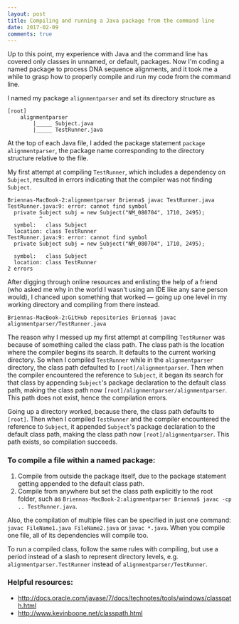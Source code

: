 ```yaml
---
layout: post
title: Compiling and running a Java package from the command line
date: 2017-02-09
comments: true
---
```


Up to this point, my experience with Java and the command line has covered only classes in unnamed, or default, packages. Now I'm coding a named package to process DNA sequence alignments, and it took me a while to grasp how to properly compile and run my code from the command line. 

I named my package `alignmentparser` and set its directory structure as

    [root]
        alignmentparser
            |_____ Subject.java
            |_____ TestRunner.java

At the top of each Java file, I added the package statement `package alignmentparser`, the package name corresponding to the directory structure relative to the file. 

My first attempt at compiling `TestRunner`, which includes a dependency on `Subject`, resulted in errors indicating that the compiler was not finding `Subject`.

    Briennas-MacBook-2:alignmentparser Brienna$ javac TestRunner.java
    TestRunner.java:9: error: cannot find symbol
      private Subject subj = new Subject("NM_080704", 1710, 2495);
              ^
      symbol:   class Subject
      location: class TestRunner
    TestRunner.java:9: error: cannot find symbol
      private Subject subj = new Subject("NM_080704", 1710, 2495);
                                 ^
      symbol:   class Subject
      location: class TestRunner
    2 errors

After digging through online resources and enlisting the help of a friend (who asked me why in the world I wasn't using an IDE like any sane person would), I chanced upon something that worked — going up one level in my working directory and compiling from there instead. 

    Briennas-MacBook-2:GitHub repositories Brienna$ javac alignmentparser/TestRunner.java

The reason why I messed up my first attempt at compiling `TestRunner` was because of something called the class path. The class path is the location where the compiler begins its search. It defaults to the current working directory. So when I compiled `TestRunner` while in the `alignmentparser` directory, the class path defaulted to `[root]/alignmentparser`. Then when the compiler encountered the reference to `Subject`, it began its search for that class by appending `Subject`'s package declaration to the default class path, making the class path now `[root]/alignmentparser/alignmentparser`. This path does not exist, hence the compilation errors.

Going up a directory worked, because there, the class path defaults to `[root]`. Then when I compiled `TestRunner` and the compiler encountered the reference to `Subject`, it appended `Subject`'s package declaration to the default class path, making the class path now `[root]/alignmentparser`. This path exists, so compilation succeeds.

### To compile a file within a named package:

1. Compile from outside the package itself, due to the package statement getting appended to the default class path. 
2. Compile from anywhere but set the class path explicitly to the root folder, such as `Briennas-MacBook-2:alignmentparser Brienna$ javac -cp .. TestRunner.java`.

Also, the compilation of multiple files can be specified in just one command: `javac FileName1.java FileName2.java` or `javac *.java`. When you compile one file, all of its dependencies will compile too.

To run a compiled class, follow the same rules with compiling, but use a period instead of a slash to represent directory levels, e.g. `alignmentparser.TestRunner` instead of `alignmentparser/TestRunner`. 

### Helpful resources:
- http://docs.oracle.com/javase/7/docs/technotes/tools/windows/classpath.html
- http://www.kevinboone.net/classpath.html



